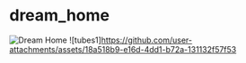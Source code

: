 # dream_home
![Dream Home](https://github.com/user-attachments/assets/81708613-af24-4b22-8ca1-c33b84fc6191)
![tubes1]https://github.com/user-attachments/assets/18a518b9-e16d-4dd1-b72a-131132f57f53
